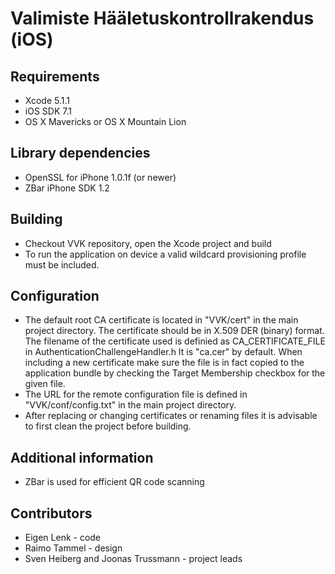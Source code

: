 Valimiste Hääletuskontrollrakendus (iOS)
========================================

Requirements
------------

- Xcode 5.1.1
- iOS SDK 7.1
- OS X Mavericks or OS X Mountain Lion


Library dependencies
--------------------

- OpenSSL for iPhone 1.0.1f (or newer)
- ZBar iPhone SDK 1.2


Building
--------

- Checkout VVK repository, open the Xcode project and build
- To run the application on device a valid wildcard provisioning profile must be included.


Configuration
-------------

- The default root CA certificate is located in "VVK/cert" in the main project directory. The certificate should be in X.509 DER (binary) format. The filename of the certificate used is definied as CA_CERTIFICATE_FILE in AuthenticationChallengeHandler.h It is "ca.cer" by default. When including a new certificate make sure the file is in fact copied to the application bundle by checking the Target Membership checkbox for the given file.
- The URL for the remote configuration file is defined in "VVK/conf/config.txt" in the main project directory.
- After replacing or changing certificates or renaming files it is advisable to first clean the project before building.


Additional information
----------------------

- ZBar is used for efficient QR code scanning


Contributors
--------

- Eigen Lenk - code
- Raimo Tammel - design
- Sven Heiberg and Joonas Trussmann - project leads

